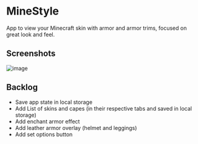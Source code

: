 # MineStyle

App to view your Minecraft skin with armor and armor trims, focused on great look and feel.

## Screenshots

![image](https://github.com/user-attachments/assets/f707ab87-cfbf-40d7-8fc0-6a453618e1ac)

## Backlog

* Save app state in local storage
* Add List of skins and capes (in their respective tabs and saved in local storage)
* Add enchant armor effect
* Add leather armor overlay (helmet and leggings)
* Add set options button
